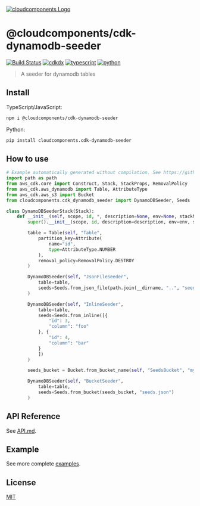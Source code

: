 [![cloudcomponents Logo](https://raw.githubusercontent.com/cloudcomponents/cdk-constructs/master/logo.png)](https://github.com/cloudcomponents/cdk-constructs)

# @cloudcomponents/cdk-dynamodb-seeder

[![Build Status](https://travis-ci.org/cloudcomponents/cdk-constructs.svg?branch=master)](https://travis-ci.org/cloudcomponents/cdk-constructs)
[![cdkdx](https://img.shields.io/badge/buildtool-cdkdx-blue.svg)](https://github.com/hupe1980/cdkdx)
[![typescript](https://img.shields.io/badge/jsii-typescript-blueviolet.svg)](https://www.npmjs.com/package/@cloudcomponents/cdk-dynamodb-seeder)
[![python](https://img.shields.io/badge/jsii-python-blueviolet.svg)](https://pypi.org/project/cloudcomponents.cdk-dynamodb-seeder/)

> A seeder for dynamodb tables

## Install

TypeScript/JavaScript:

```bash
npm i @cloudcomponents/cdk-dynamodb-seeder
```

Python:

```bash
pip install cloudcomponents.cdk-dynamodb-seeder
```

## How to use

```python
# Example automatically generated without compilation. See https://github.com/aws/jsii/issues/826
import path as path
from aws_cdk.core import Construct, Stack, StackProps, RemovalPolicy
from aws_cdk.aws_dynamodb import Table, AttributeType
from aws_cdk.aws_s3 import Bucket
from cloudcomponents.cdk_dynamodb_seeder import DynamoDBSeeder, Seeds

class DynamoDBSeederStack(Stack):
    def __init__(self, scope, id, *, description=None, env=None, stackName=None, tags=None, synthesizer=None, terminationProtection=None):
        super().__init__(scope, id, description=description, env=env, stackName=stackName, tags=tags, synthesizer=synthesizer, terminationProtection=terminationProtection)

        table = Table(self, "Table",
            partition_key=Attribute(
                name="id",
                type=AttributeType.NUMBER
            ),
            removal_policy=RemovalPolicy.DESTROY
        )

        DynamoDBSeeder(self, "JsonFileSeeder",
            table=table,
            seeds=Seeds.from_json_file(path.join(__dirname, "..", "seeds.json"))
        )

        DynamoDBSeeder(self, "InlineSeeder",
            table=table,
            seeds=Seeds.from_inline([{
                "id": 3,
                "column": "foo"
            }, {
                "id": 4,
                "column": "bar"
            }
            ])
        )

        seeds_bucket = Bucket.from_bucket_name(self, "SeedsBucket", "my-seeds-bucket")

        DynamoDBSeeder(self, "BucketSeeder",
            table=table,
            seeds=Seeds.from_bucket(seeds_bucket, "seeds.json")
        )
```

## API Reference

See [API.md](./API.md).

## Example

See more complete [examples](https://github.com/cloudcomponents/cdk-constructs/tree/master/examples).

## License

[MIT](./LICENSE)
